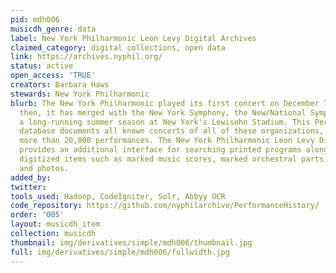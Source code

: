 ```yaml
---
pid: mdh006
musicdh_genre: data
label: New York Philharmonic Leon Levy Digital Archives
claimed_category: digital collections, open data
link: https://archives.nyphil.org/
status: active
open_access: 'TRUE'
creators: Barbara Haws
stewards: New York Philharmonic
blurb: The New York Philharmonic played its first concert on December 7, 1842. Since
  then, it has merged with the New York Symphony, the New/National Symphony, and had
  a long-running summer season at New York's Lewisohn Stadium. This Performance History
  database documents all known concerts of all of these organizations, amounting to
  more than 20,000 performances. The New York Philharmonic Leon Levy Digital Archives
  provides an additional interface for searching printed programs alongside other
  digitized items such as marked music scores, marked orchestral parts, business records,
  and photos.
added_by:
twitter:
tools_used: Hadoop, CodeIgniter, Solr, Abbyy OCR
code_repository: https://github.com/nyphilarchive/PerformanceHistory/
order: '005'
layout: musicdh_item
collection: musicdh
thumbnail: img/derivatives/simple/mdh006/thumbnail.jpg
full: img/derivatives/simple/mdh006/fullwidth.jpg
---
```


